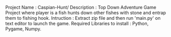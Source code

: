 Project Name : Caspian-Hunt/
Description : Top Down Adventure Game Project where player is a fish hunts down other fishes with stone and entrap them to fishing hook.
Intruction : Extract zip file and then run 'main.py' on text editor to launch the game.
Required Libraries to install : Python, Pygame, Numpy.
